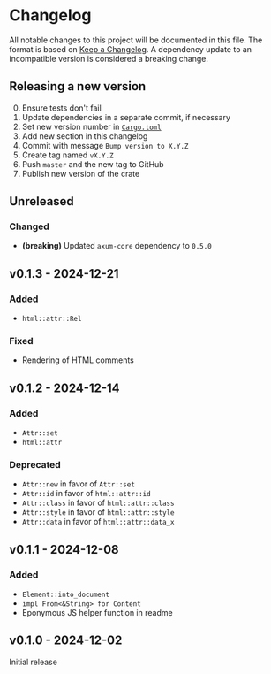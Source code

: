 # Changelog

All notable changes to this project will be documented in this file.
The format is based on [Keep a Changelog](https://keepachangelog.com/en/1.1.0/).
A dependency update to an incompatible version is considered a breaking change.

## Releasing a new version

0. Ensure tests don't fail
1. Update dependencies in a separate commit, if necessary
2. Set new version number in [`Cargo.toml`](Cargo.toml)
3. Add new section in this changelog
4. Commit with message `Bump version to X.Y.Z`
5. Create tag named `vX.Y.Z`
6. Push `master` and the new tag to GitHub
7. Publish new version of the crate

## Unreleased

### Changed

- **(breaking)** Updated `axum-core` dependency to `0.5.0`

## v0.1.3 - 2024-12-21

### Added

- `html::attr::Rel`

### Fixed

- Rendering of HTML comments

## v0.1.2 - 2024-12-14

### Added

- `Attr::set`
- `html::attr`

### Deprecated

- `Attr::new` in favor of `Attr::set`
- `Attr::id` in favor of `html::attr::id`
- `Attr::class` in favor of `html::attr::class`
- `Attr::style` in favor of `html::attr::style`
- `Attr::data` in favor of `html::attr::data_x`

## v0.1.1 - 2024-12-08

### Added

- `Element::into_document`
- `impl From<&String> for Content`
- Eponymous JS helper function in readme

## v0.1.0 - 2024-12-02

Initial release
